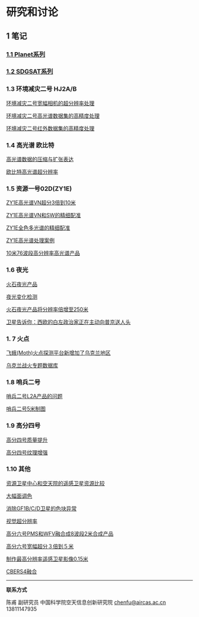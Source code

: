 # 研究和讨论

## 1 笔记

### [1.1 Planet系列](discuss_planet.html)

### [1.2 SDGSAT系列](discuss_sdgsat.html)

### 1.3 环境减灾二号 HJ2A/B

[环境减灾二号宽幅相机的超分辨率处理](discuss/discuss_hj2_ccd.html)

[环境减灾二号高光谱数据集的高精度处理](discuss/discuss_hj2_hsi.html)

[环境减灾二号红外数据集的高精度处理](discuss/discuss_hj2_irs.html)

### 1.4 高光谱 欧比特

[高光谱数据的压缩与扩张表达](discuss/discuss_hsi_display.html)

[欧比特高光谱超分辨率](discuss/discuss_oubite.html)

### 1.5 资源一号02D(ZY1E)

[ZY1E高光谱VN超分3倍到10米](discuss/discuss_zy1e_hsi.html)

[ZY1E高光谱VN和SW的精细配准](discuss/discuss_zy1e_hsi_reg.html)

[ZY1E全色多光谱的精细配准](discuss/discuss_zy1e_pms.html)

[ZY1E高光谱处理案例](discuss/discuss_zy1e_case1.html)

[10米76波段高分辨率高光谱产品](discuss/discuss_zy1e_hsi_10m.html)

### 1.6 夜光

[火石夜光产品](discuss/discuss_flint.html)

[夜光变化检测](discuss/discuss_nightlight.html)

[火石夜光产品将分辨率倍增至250米](discuss/discuss_nightlight_250m.html)

[卫星告诉你：西欧的白左政治家正在主动向普京送人头](discuss/discuss_nightlight_europe.html)

### 1. 7 火点

[飞蛾(Moth)火点探测平台新增加了乌克兰地区](discuss/discuss_moth_ukl.html)

[乌克兰战火专题数据库](discuss/discuss_ukl_fire.html)

### 1.8 哨兵二号

[哨兵二号L2A产品的问题](discuss/discuss_sentinel2_L2A.html)

[哨兵二号5米制图](discuss/discuss_sentinel2_5m.html)

### 1.9 高分四号

[高分四号质量提升](discuss/discuss_gf4.md)

[高分四号纹理增强](discuss/discuss_gf4_enh.md)

### 1.10 其他

[资源卫星中心和空天院的遥感卫星资源比较](discuss/discuss_difference_cresda.html)

[大幅面调色](discuss/discuss_mosaic.html)

[消除GF1B/C/D卫星的色块异常](discuss/discuss_section_color.md)

[视觉超分辨率](discuss/discuss_zoomin.html)

[高分六号PMS和WFV融合成8波段2米合成产品](discuss/discuss_gf6_wfv_2m.html)

[高分六号宽幅超分３倍到５米](discuss/discuss_gf6_wfv_5m.html)

[制作最高分辨率遥感卫星影像0.15米](discuss/discuss_bj3.html)

[CBERS4融合](discuss/discuss_cbers4.html)

---



**联系方式**

陈甫 副研究员
中国科学院空天信息创新研究院
chenfu@aircas.ac.cn
13811147935

